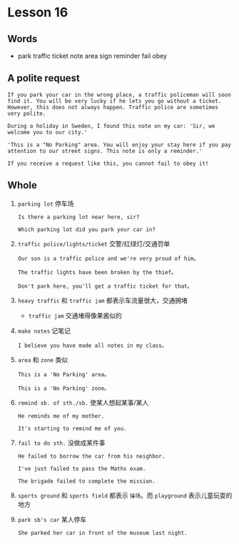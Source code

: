 # Lesson 16

## Words

- park traffic ticket note area sign reminder fail obey

## A polite request

```
If you park your car in the wrong place, a traffic policeman will soon find it. You will be very lucky if he lets you go without a ticket. However, this does not always happen. Traffic police are sometimes very polite.

During a holiday in Sweden, I found this note on my car: 'Sir, we welcome you to our city.'

'This is a "No Parking" area. You will enjoy your stay here if you pay attention to our street signs. This note is only a reminder.'

If you receive a request like this, you cannot fail to obey it!
```

## Whole

1. `parking lot` 停车场

   ```
   Is there a parking lot near here, sir?

   Which parking lot did you park your car in?
   ```

2. `traffic police/lights/ticket` 交警/红绿灯/交通罚单

   ```
   Our son is a traffic police and we're very proud of him。

   The traffic lights have been broken by the thief。

   Don't park here, you'll get a traffic ticket for that。
   ```

3. `heavy traffic` 和 `traffic jam` 都表示车流量很大，交通拥堵

   - `traffic jam` 交通堵得像果酱似的

4. `make notes` 记笔记

   ```
   I believe you have made all notes in my class。
   ```

5. `area` 和 `zone` 类似

   ```
   This is a 'No Parking' area。

   This is a 'No Parking' zone。
   ```

6. `remind sb. of sth./sb.` 使某人想起某事/某人

   ```
   He reminds me of my mother.

   It's starting to remind me of you.
   ```

7. `fail to do sth.` 没做成某件事

   ```
   He failed to borrow the car from his neighbor.

   I've just failed to pass the Maths exam.

   The brigade failed to complete the mission.
   ```

8. `sports ground` 和 `sports field` 都表示 `操场`。而 `playground` 表示儿童玩耍的地方

9. `park sb's car` 某人停车

   ```
   She parked her car in front of the museum last night.
   ```
